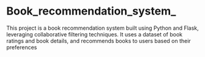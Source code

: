 # Book_recommendation_system_
This project is a book recommendation system built using Python and Flask, leveraging collaborative filtering techniques. It uses a dataset of book ratings and book details, and recommends books to users based on their preferences
